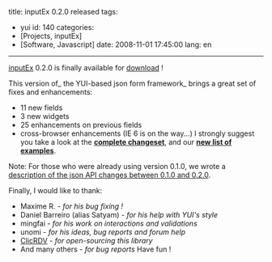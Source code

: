 title: inputEx 0.2.0 released
tags:
- yui
id: 140
categories:
- [Projects, inputEx]
- [Software, Javascript]
date: 2008-11-01 17:45:00
lang: en
---

[inputEx](http://javascript.neyric.com/inputex/) 0.2.0 is finally available for [download](http://code.google.com/p/inputex/downloads/list) !

This version of_ the YUI-based json form framework_ brings a great set of fixes and enhancements:

*   11 new fields
*   3 new widgets
*   25 enhancements on previous fields
*   cross-browser enhancements (IE 6 is on the way...)
I strongly suggest you take a look at the **[complete changeset](http://javascript.neyric.com/inputex/version.txt)**, and our **[new list of examples](http://javascript.neyric.com/inputex/doc/js_docs_out/examples.html)**.

Note: For those who were already using version 0.1.0, we wrote a [description of the json API changes between 0.1.0 and 0.2.0](http://javascript.neyric.com/inputex/doc/js_docs_out/migrate.html).

Finally, I would like to thank:

*   Maxime R. - _for his bug fixing !_
*   Daniel Barreiro (alias Satyam) - _for his help with YUI's style_
*   mingfai - _for his work on interactions and validations_
*   unomi - _for his ideas, bug reports and forum help_
*   [ClicRDV](http://www.clicrdv.com/) - _for open-sourcing this library_
*   And many others - _for bug reports_
Have fun !
